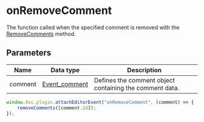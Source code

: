 # onRemoveComment

The function called when the specified comment is removed with the [RemoveComments](../../text-document-api/Methods/RemoveComments.md) method.

## Parameters

| **Name** | **Data type** | **Description** |
| --------- | ------------- | ----------- |
| comment | [Event_comment](../Enumeration/Event_comment.md) | Defines the comment object containing the comment data. |

```javascript
window.Asc.plugin.attachEditorEvent("onRemoveComment", (comment) => {
    removeComments([comment.Id]);
});
```

